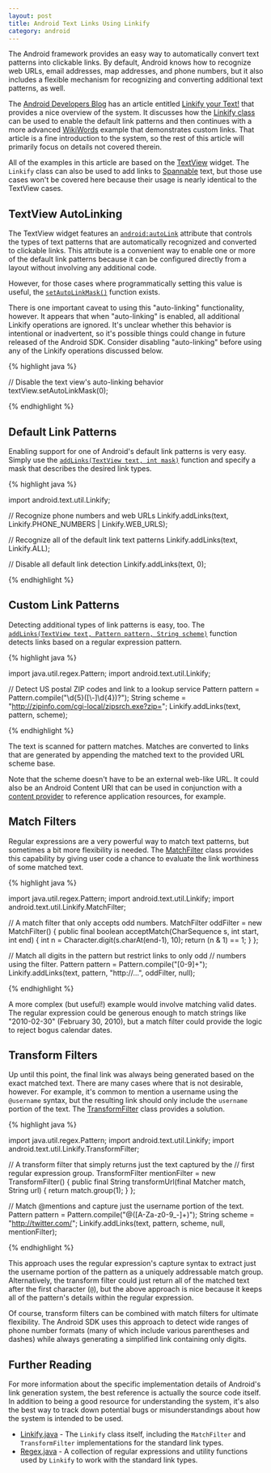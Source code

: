 ```yaml
---
layout: post
title: Android Text Links Using Linkify
category: android
---
```


The Android framework provides an easy way to automatically convert text
patterns into clickable links.  By default, Android knows how to recognize web
URLs, email addresses, map addresses, and phone numbers, but it also includes
a flexible mechanism for recognizing and converting additional text patterns,
as well.

The [Android Developers Blog][devblog] has an article entitled [Linkify your
Text!][lyt] that provides a nice overview of the system.  It discusses how the
[Linkify class][linkify] can be used to enable the default link patterns and
then continues with a more advanced [WikiWords][] example that demonstrates
custom links.  That article is a fine introduction to the system, so the rest
of this article will primarily focus on details not covered therein.

All of the examples in this article are based on the [TextView][] widget.  The
`Linkify` class can also be used to add links to [Spannable][] text, but those
use cases won't be covered here because their usage is nearly identical to the
TextView cases.

## TextView AutoLinking

The TextView widget features an [`android:autoLink`][autolink] attribute that
controls the types of text patterns that are automatically recognized and
converted to clickable links.  This attribute is a convenient way to enable
one or more of the default link patterns because it can be configured directly
from a layout without involving any additional code.

However, for those cases where programmatically setting this value is useful,
the [`setAutoLinkMask()`][setAutoLinkMask()] function exists.

There is one important caveat to using this "auto-linking" functionality,
however.  It appears that when "auto-linking" is enabled, all additional
Linkify operations are ignored.  It's unclear whether this behavior is
intentional or inadvertent, so it's possible things could change in future
released of the Android SDK.  Consider disabling "auto-linking" before using
any of the Linkify operations discussed below.

{% highlight java %}

// Disable the text view's auto-linking behavior
textView.setAutoLinkMask(0); 

{% endhighlight %}

## Default Link Patterns

Enabling support for one of Android's default link patterns is very easy.
Simply use the [`addLinks(TextView text, int mask)`][addLinks1] function and
specify a mask that describes the desired link types.

{% highlight java %}

import android.text.util.Linkify;

// Recognize phone numbers and web URLs
Linkify.addLinks(text, Linkify.PHONE_NUMBERS | Linkify.WEB_URLS);

// Recognize all of the default link text patterns 
Linkify.addLinks(text, Linkify.ALL);

// Disable all default link detection
Linkify.addLinks(text, 0);

{% endhighlight %}

## Custom Link Patterns

Detecting additional types of link patterns is easy, too.  The
[`addLinks(TextView text, Pattern pattern, String scheme)`][addLinks2]
function detects links based on a regular expression pattern.

{% highlight java %}

import java.util.regex.Pattern;
import android.text.util.Linkify;

// Detect US postal ZIP codes and link to a lookup service
Pattern pattern = Pattern.compile("\\d{5}([\\-]\\d{4})?");
String scheme = "http://zipinfo.com/cgi-local/zipsrch.exe?zip=";
Linkify.addLinks(text, pattern, scheme);

{% endhighlight %}

The text is scanned for pattern matches.  Matches are converted to links that
are generated by appending the matched text to the provided URL scheme base.

Note that the scheme doesn't have to be an external web-like URL.  It could
also be an Android Content URI that can be used in conjunction with a [content
provider][] to reference application resources, for example.

## Match Filters

Regular expressions are a very powerful way to match text patterns, but
sometimes a bit more flexibility is needed.  The [MatchFilter][] class
provides this capability by giving user code a chance to evaluate the link
worthiness of some matched text.

{% highlight java %}

import java.util.regex.Pattern;
import android.text.util.Linkify;
import android.text.util.Linkify.MatchFilter;

// A match filter that only accepts odd numbers.
MatchFilter oddFilter = new MatchFilter() {
    public final boolean acceptMatch(CharSequence s, int start, int end) {
        int n = Character.digit(s.charAt(end-1), 10);
        return (n & 1) == 1;
    }
};

// Match all digits in the pattern but restrict links to only odd
// numbers using the filter.
Pattern pattern = Pattern.compile("[0-9]+");
Linkify.addLinks(text, pattern, "http://...", oddFilter, null);

{% endhighlight %}

A more complex (but useful!) example would involve matching valid dates.  The
regular expression could be generous enough to match strings like "2010-02-30"
(February 30, 2010), but a match filter could provide the logic to reject
bogus calendar dates.

## Transform Filters

Up until this point, the final link was always being generated based on the
exact matched text.  There are many cases where that is not desirable,
however.  For example, it's common to mention a username using the `@username`
syntax, but the resulting link should only include the `username` portion of
the text.  The [TransformFilter][] class provides a solution.

{% highlight java %}

import java.util.regex.Pattern;
import android.text.util.Linkify;
import android.text.util.Linkify.TransformFilter;

// A transform filter that simply returns just the text captured by the
// first regular expression group.
TransformFilter mentionFilter = new TransformFilter() {
    public final String transformUrl(final Matcher match, String url) {
        return match.group(1);
    }
};

// Match @mentions and capture just the username portion of the text.
Pattern pattern = Pattern.compile("@([A-Za-z0-9_-]+)");
String scheme = "http://twitter.com/";
Linkify.addLinks(text, pattern, scheme, null, mentionFilter);

{% endhighlight %}

This approach uses the regular expression's capture syntax to extract just the
username portion of the pattern as a uniquely addressable match group.
Alternatively, the transform filter could just return all of the matched text
after the first character (`@`), but the above approach is nice because it
keeps all of the pattern's details within the regular expression.

Of course, transform filters can be combined with match filters for ultimate
flexibility.  The Android SDK uses this approach to detect wide ranges of
phone number formats (many of which include various parentheses and dashes)
while always generating a simplified link containing only digits.

## Further Reading

For more information about the specific implementation details of Android's
link generation system, the best reference is actually the source code itself.
In addition to being a good resource for understanding the system, it's also
the best way to track down potential bugs or misunderstandings about how the
system is intended to be used.

* [Linkify.java][] - The `Linkify` class itself, including the `MatchFilter`
  and `TransformFilter` implementations for the standard link types.
* [Regex.java][] - A collection of regular expressions and utility functions
  used by `Linkify` to work with the standard link types.

[devblog]: http://android-developers.blogspot.com/
[lyt]: http://android-developers.blogspot.com/2008/03/linkify-your-text.html
[linkify]: http://developer.android.com/reference/android/text/util/Linkify.html
[wikiwords]: http://c2.com/cgi/wiki?WikiWord
[TextView]: http://developer.android.com/reference/android/widget/TextView.html
[Spannable]: http://developer.android.com/reference/android/text/Spannable.html
[autoLink]: http://developer.android.com/reference/android/widget/TextView.html#attr_android:autoLink
[setAutoLinkMask()]: http://developer.android.com/reference/android/widget/TextView.html#setAutoLinkMask(int)
[addLinks1]: http://developer.android.com/reference/android/text/util/Linkify.html#addLinks(android.widget.TextView,%20int)
[addLinks2]: http://developer.android.com/reference/android/text/util/Linkify.html#addLinks(android.widget.TextView,%20java.util.regex.Pattern,%20java.lang.String)
[content provider]: http://developer.android.com/guide/topics/providers/content-providers.html
[MatchFilter]: http://developer.android.com/reference/android/text/util/Linkify.MatchFilter.html
[TransformFilter]: http://developer.android.com/reference/android/text/util/Linkify.TransformFilter.html
[Linkify.java]: http://android.git.kernel.org/?p=platform/frameworks/base.git;a=blob;f=core/java/android/text/util/Linkify.java
[Regex.java]: http://android.git.kernel.org/?p=platform/frameworks/base.git;a=blob;f=core/java/android/text/util/Regex.java
